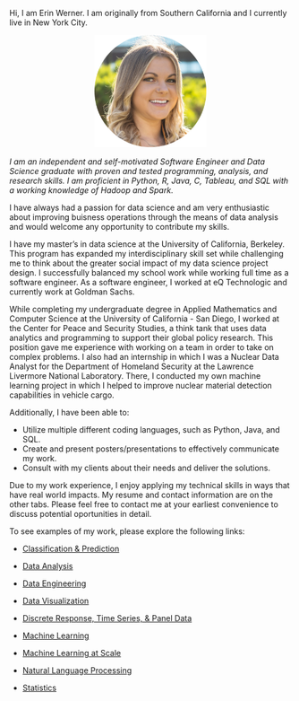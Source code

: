Hi, I am Erin Werner. I am originally from Southern California and I currently live in New York City. 

<p align="center">
  <img src="/images/headshot_circle.png" width="200" height="200">
</p>

*I am an independent and self-motivated Software Engineer and Data Science graduate with proven and tested programming, analysis, and research skills. I am proficient in Python, R, Java, C, Tableau, and SQL with a working knowledge of Hadoop and Spark.*

I have always had a passion for data science and am very enthusiastic about improving buisness operations through the means of data analysis and would welcome any opportunity to contribute my skills. 

I have my master’s in data science at the University of California, Berkeley. This program has expanded my interdisciplinary skill set while challenging me to think about the greater social impact of my data science project design. I successfully balanced my school work while working full time as a software engineer. As a software engineer, I worked at eQ Technologic and currently work at Goldman Sachs.

While completing my undergraduate degree in Applied Mathematics and Computer Science at the University of California - San Diego, I worked at the Center for Peace and Security Studies, a think tank that uses data analytics and programming to support their global policy research. This position gave me experience with working on a team in order to take on complex problems. I also had an internship in which I was a Nuclear Data Analyst for the Department of Homeland Security at the Lawrence Livermore National Laboratory. There, I conducted my own machine learning project in which I helped to improve nuclear material detection capabilities in vehicle cargo.

Additionally, I have been able to:
* Utilize multiple different coding languages, such as Python, Java, and SQL.
* Create and present posters/presentations to effectively communicate my work.
* Consult with my clients about their needs and deliver the solutions.

Due to my work experience, I enjoy applying my technical skills in ways that have real world impacts. My resume and contact information are on the other tabs. Please feel free to contact me at your earliest convenience to discuss potential oportunities in detail.

To see examples of my work, please explore the following links:

* [Classification & Prediction](https://github.com/etwernerMIDS/Capstone)

* [Data Analysis](https://github.com/etwernerMIDS/Data_Analysis)

* [Data Engineering](https://github.com/etwernerMIDS/Data_Engineering)

* [Data Visualization](https://github.com/etwernerMIDS/Visualizations)

* [Discrete Response, Time Series, & Panel Data](https://github.com/etwernerMIDS/Time_Series)

* [Machine Learning](https://github.com/etwernerMIDS/Machine_Learning)

* [Machine Learning at Scale](https://github.com/etwernerMIDS/Machine_Learning_at_Scale) 

* [Natural Language Processing](https://github.com/etwernerMIDS/Natural_Language_Processing)

* [Statistics](https://github.com/etwernerMIDS/Statistics)

